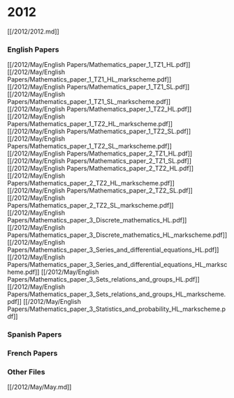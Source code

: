 # 2012

[[/2012/2012.md]]

### English Papers
[[/2012/May/English Papers/Mathematics_paper_1_TZ1_HL.pdf]]
[[/2012/May/English Papers/Mathematics_paper_1_TZ1_HL_markscheme.pdf]]
[[/2012/May/English Papers/Mathematics_paper_1_TZ1_SL.pdf]]
[[/2012/May/English Papers/Mathematics_paper_1_TZ1_SL_markscheme.pdf]]
[[/2012/May/English Papers/Mathematics_paper_1_TZ2_HL.pdf]]
[[/2012/May/English Papers/Mathematics_paper_1_TZ2_HL_markscheme.pdf]]
[[/2012/May/English Papers/Mathematics_paper_1_TZ2_SL.pdf]]
[[/2012/May/English Papers/Mathematics_paper_1_TZ2_SL_markscheme.pdf]]
[[/2012/May/English Papers/Mathematics_paper_2_TZ1_HL.pdf]]
[[/2012/May/English Papers/Mathematics_paper_2_TZ1_SL.pdf]]
[[/2012/May/English Papers/Mathematics_paper_2_TZ2_HL.pdf]]
[[/2012/May/English Papers/Mathematics_paper_2_TZ2_HL_markscheme.pdf]]
[[/2012/May/English Papers/Mathematics_paper_2_TZ2_SL.pdf]]
[[/2012/May/English Papers/Mathematics_paper_2_TZ2_SL_markscheme.pdf]]
[[/2012/May/English Papers/Mathematics_paper_3_Discrete_mathematics_HL.pdf]]
[[/2012/May/English Papers/Mathematics_paper_3_Discrete_mathematics_HL_markscheme.pdf]]
[[/2012/May/English Papers/Mathematics_paper_3_Series_and_differential_equations_HL.pdf]]
[[/2012/May/English Papers/Mathematics_paper_3_Series_and_differential_equations_HL_markscheme.pdf]]
[[/2012/May/English Papers/Mathematics_paper_3_Sets_relations_and_groups_HL.pdf]]
[[/2012/May/English Papers/Mathematics_paper_3_Sets_relations_and_groups_HL_markscheme.pdf]]
[[/2012/May/English Papers/Mathematics_paper_3_Statistics_and_probability_HL_markscheme.pdf]]
### Spanish Papers
### French Papers

### Other Files
[[/2012/May/May.md]]
